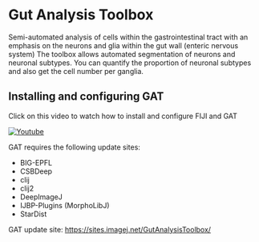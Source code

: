 # Gut Analysis Toolbox
Semi-automated analysis of cells within the gastrointestinal tract with an emphasis on the neurons and glia within the gut wall (enteric nervous system)
The toolbox allows automated segmentation of neurons and neuronal subtypes. 
You can quantify the proportion of neuronal subtypes and also get the cell number per ganglia.

## Installing and configuring GAT

Click  on this video to watch how to install and configure FIJI and GAT

[![Youtube](http://img.youtube.com/vi/7ttamK3cSaQ/0.jpg)](https://www.youtube.com/watch?v=7ttamK3cSaQ)

GAT requires the following update sites:
* BIG-EPFL
* CSBDeep
* clij
* clij2
* DeepImageJ
* IJBP-Plugins (MorphoLibJ)
* StarDist


GAT update site: https://sites.imagej.net/GutAnalysisToolbox/
